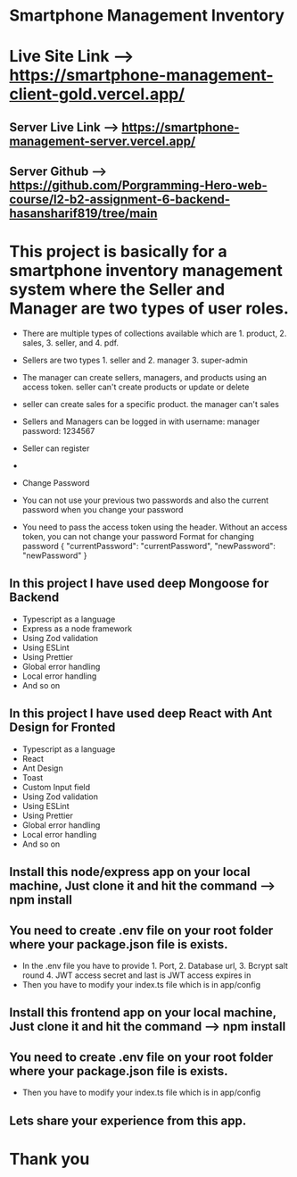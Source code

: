 # Smartphone Management Inventory
# Live Site Link --> https://smartphone-management-client-gold.vercel.app/

## Server Live Link --> https://smartphone-management-server.vercel.app/
## Server Github --> https://github.com/Porgramming-Hero-web-course/l2-b2-assignment-6-backend-hasansharif819/tree/main


# This project is basically for a smartphone inventory management system where the Seller and Manager are two types of user roles.
* There are multiple types of collections available which are 1. product, 2. sales, 3. seller, and 4. pdf.
* Sellers are two types 1. seller and 2. manager 3. super-admin
* The manager can create sellers, managers, and products using an access token. seller can't create products or update or delete
* seller can create sales for a specific product. the manager can't sales

* Sellers and Managers can be logged in with
  username: manager
  password: 1234567

* Seller can register
* 
* Change Password 
* You can not use your previous two passwords and also the current password when you change your password
* You need to pass the access token using the header. Without an access token, you can not change your password
  Format for changing password
  {
    "currentPassword": "currentPassword",
    "newPassword": "newPassword"
}

## In this project I have used deep Mongoose for Backend

* Typescript as a language
* Express as a node framework
* Using Zod validation
* Using ESLint
* Using Prettier
* Global error handling
* Local error handling
* And so on

## In this project I have used deep React with Ant Design for Fronted

* Typescript as a language
* React
* Ant Design
* Toast
* Custom Input field
* Using Zod validation
* Using ESLint
* Using Prettier
* Global error handling
* Local error handling
* And so on


## Install this node/express app on your local machine, Just clone it and hit the command --> npm install
## You need to create .env file on your root folder where your package.json file is exists.
* In the .env file you have to provide 1. Port, 2. Database url, 3. Bcrypt salt round 4. JWT access secret and last is JWT access expires in
* Then you have to modify your index.ts file which is in app/config

## Install this frontend app on your local machine, Just clone it and hit the command --> npm install
## You need to create .env file on your root folder where your package.json file is exists.

* Then you have to modify your index.ts file which is in app/config

## Lets share your experience from this app. 

# Thank you
